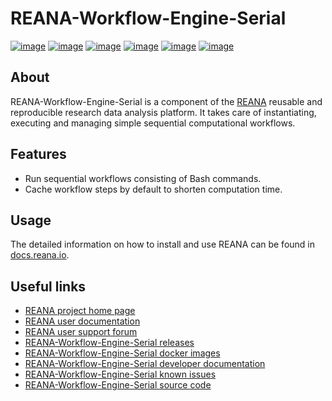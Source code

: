 # REANA-Workflow-Engine-Serial

[![image](https://github.com/reanahub/reana-workflow-engine-serial/workflows/CI/badge.svg)](https://github.com/reanahub/reana-workflow-engine-serial/actions)
[![image](https://readthedocs.org/projects/reana-workflow-engine-serial/badge/?version=latest)](https://reana-workflow-engine-serial.readthedocs.io/en/latest/?badge=latest)
[![image](https://codecov.io/gh/reanahub/reana-workflow-engine-serial/branch/master/graph/badge.svg)](https://codecov.io/gh/reanahub/reana-workflow-engine-serial)
[![image](https://img.shields.io/badge/discourse-forum-blue.svg)](https://forum.reana.io)
[![image](https://img.shields.io/github/license/reanahub/reana-workflow-engine-serial.svg)](https://github.com/reanahub/reana-workflow-engine-serial/blob/master/LICENSE)
[![image](https://img.shields.io/badge/code%20style-black-000000.svg)](https://github.com/psf/black)

## About

REANA-Workflow-Engine-Serial is a component of the [REANA](http://www.reana.io/)
reusable and reproducible research data analysis platform. It takes care of
instantiating, executing and managing simple sequential computational workflows.

## Features

- Run sequential workflows consisting of Bash commands.
- Cache workflow steps by default to shorten computation time.

## Usage

The detailed information on how to install and use REANA can be found in
[docs.reana.io](https://docs.reana.io).

## Useful links

- [REANA project home page](http://www.reana.io/)
- [REANA user documentation](https://docs.reana.io)
- [REANA user support forum](https://forum.reana.io)
- [REANA-Workflow-Engine-Serial releases](https://reana-workflow-engine-serial.readthedocs.io/en/latest#changes)
- [REANA-Workflow-Engine-Serial docker images](https://hub.docker.com/r/reanahub/reana-workflow-engine-serial)
- [REANA-Workflow-Engine-Serial developer documentation](https://reana-workflow-engine-serial.readthedocs.io/)
- [REANA-Workflow-Engine-Serial known issues](https://github.com/reanahub/reana-workflow-engine-serial/issues)
- [REANA-Workflow-Engine-Serial source code](https://github.com/reanahub/reana-workflow-engine-serial)

